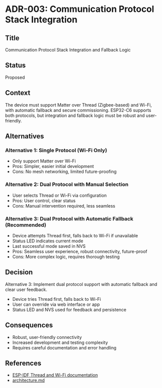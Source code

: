 # ADR-003: Communication Protocol Stack Integration

## Title
Communication Protocol Stack Integration and Fallback Logic

## Status
Proposed

## Context
The device must support Matter over Thread (Zigbee-based) and Wi-Fi, with automatic fallback and secure commissioning. ESP32-C6 supports both protocols, but integration and fallback logic must be robust and user-friendly.

## Alternatives
### Alternative 1: Single Protocol (Wi-Fi Only)
- Only support Matter over Wi-Fi
- Pros: Simpler, easier initial development
- Cons: No mesh networking, limited future-proofing

### Alternative 2: Dual Protocol with Manual Selection
- User selects Thread or Wi-Fi via configuration
- Pros: User control, clear status
- Cons: Manual intervention required, less seamless

### Alternative 3: Dual Protocol with Automatic Fallback (Recommended)
- Device attempts Thread first, falls back to Wi-Fi if unavailable
- Status LED indicates current mode
- Last successful mode saved in NVS
- Pros: Seamless user experience, robust connectivity, future-proof
- Cons: More complex logic, requires thorough testing

## Decision
Alternative 3: Implement dual protocol support with automatic fallback and clear user feedback.
- Device tries Thread first, falls back to Wi-Fi
- User can override via web interface or app
- Status LED and NVS used for feedback and persistence

## Consequences
- Robust, user-friendly connectivity
- Increased development and testing complexity
- Requires careful documentation and error handling

## References
- [ESP-IDF Thread and Wi-Fi documentation](https://docs.espressif.com/projects/esp-idf/en/latest/esp32/api-reference/network/index.html)
- [architecture.md](../../architecture.md)
